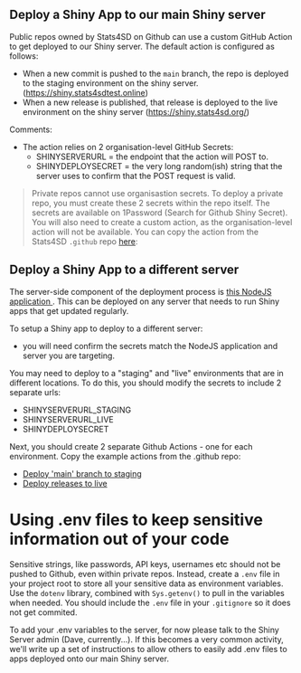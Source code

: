 ## Deploy a Shiny App to our main Shiny server

Public repos owned by Stats4SD on Github can use a custom GitHub Action to get deployed to our Shiny server. The default action is configured as follows:

- When a new commit is pushed to the `main` branch, the repo is deployed to the staging environment on the shiny server. (https://shiny.stats4sdtest.online)
- When a new release is published, that release is deployed to the live environment on the shiny server (https://shiny.stats4sd.org/)

Comments:

- The action relies on 2 organisation-level GitHub Secrets: 
	- SHINYSERVERURL = the endpoint that the action will POST to.
	- SHINYDEPLOYSECRET = the very long random(ish) string that the server uses to confirm that the POST request is valid. 

> Private repos cannot use organisastion secrets. To deploy a private repo, you must create these 2 secrets within the repo itself. The secrets are available on 1Password (Search for Github Shiny Secret). 
> You will also need to create a custom action, as the organisation-level action will not be available. You can copy the action from the Stats4SD `.github` repo [here](https://github.com/stats4sd/.github/blob/main/workflow-templates/shiny-deployment.yml):
> 

## Deploy a Shiny App to a different server

The server-side component of the deployment process is [this NodeJS application ](https://github.com/stats4sd/shiny-deploy). This can be deployed on any server that needs to run Shiny apps that get updated regularly. 

To setup a Shiny app to deploy to a different server: 
- you will need confirm the secrets match the NodeJS application and server you are targeting.

You may need to deploy to a "staging" and "live" environments that are in different locations. To do this, you should modify the secrets to include 2 separate urls:
- SHINYSERVERURL_STAGING
- SHINYSERVERURL_LIVE
- SHINYDEPLOYSECRET

Next, you should create 2 separate Github Actions - one for each environment. Copy the example actions from the .github repo:
- [Deploy 'main' branch to staging](https://github.com/stats4sd/.github/blob/main/workflow-templates/shiny-deploy-staging-example)
- [Deploy releases to live](https://github.com/stats4sd/.github/blob/main/workflow-templates/shiny-deploy-live-example)

# Using .env files to keep sensitive information out of your code
Sensitive strings, like passwords, API keys, usernames etc  should not be pushed to Github, even within private repos. Instead, create a `.env` file in your project root to store all your sensitive data as environment variables. Use the `dotenv` library, combined with `Sys.getenv()` to pull in the variables when needed.  You should include the `.env` file in your `.gitignore` so it does not get commited. 

To add your .env variables to the server, for now please talk to the Shiny Server admin (Dave, currently...). If this becomes a very common activity, we'll write up a set of instructions to allow others to easily add .env files to apps deployed onto our main Shiny server.

